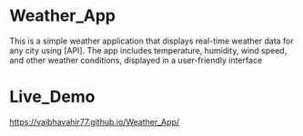 # Weather_App
 This is a simple weather application that displays real-time weather data for any city using [API]. The app includes temperature, humidity, wind speed, and other weather conditions, displayed in a user-friendly interface

# Live_Demo
https://vaibhavahir77.github.io/Weather_App/
